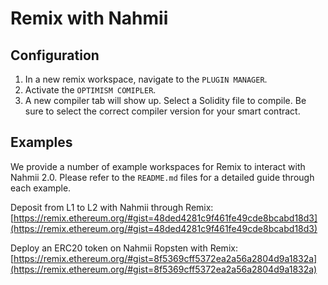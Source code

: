 # Remix with Nahmii

## Configuration 

1. In a new remix workspace, navigate to the `PLUGIN MANAGER`.
2. Activate the `OPTIMISM COMIPLER`.
3. A new compiler tab will show up. Select a Solidity file to compile. Be sure to select the correct compiler version for your smart contract.

## Examples

We provide a number of example workspaces for Remix to interact with Nahmii 2.0. Please refer to the `README.md` files for a detailed guide through each example.

Deposit from L1 to L2 with Nahmii through Remix:  
[https://remix.ethereum.org/#gist=48ded4281c9f461fe49cde8bcabd18d3](https://remix.ethereum.org/#gist=48ded4281c9f461fe49cde8bcabd18d3)

Deploy an ERC20 token on Nahmii Ropsten with Remix:   
[https://remix.ethereum.org/#gist=8f5369cff5372ea2a56a2804d9a1832a](https://remix.ethereum.org/#gist=8f5369cff5372ea2a56a2804d9a1832a)

